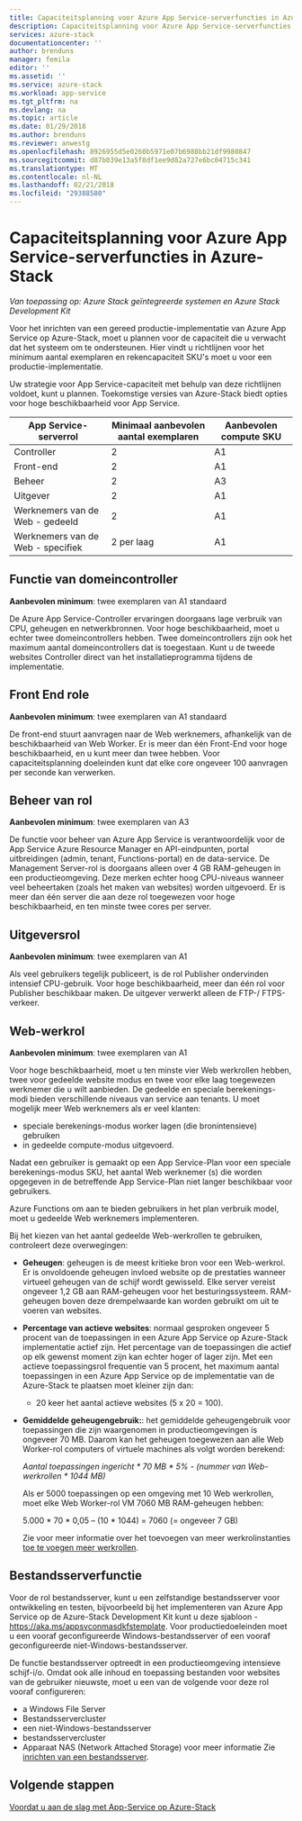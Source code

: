 ```yaml
---
title: Capaciteitsplanning voor Azure App Service-serverfuncties in Azure-Stack | Microsoft Docs
description: Capaciteitsplanning voor Azure App Service-serverfuncties in Azure-Stack
services: azure-stack
documentationcenter: ''
author: brenduns
manager: femila
editor: ''
ms.assetid: ''
ms.service: azure-stack
ms.workload: app-service
ms.tgt_pltfrm: na
ms.devlang: na
ms.topic: article
ms.date: 01/29/2018
ms.author: brenduns
ms.reviewer: anwestg
ms.openlocfilehash: 8926955d5e0260b5971e07b6988bb21df9980847
ms.sourcegitcommit: d87b039e13a5f8df1ee9d82a727e6bc04715c341
ms.translationtype: MT
ms.contentlocale: nl-NL
ms.lasthandoff: 02/21/2018
ms.locfileid: "29388580"
---
```

# <a name="capacity-planning-for-azure-app-service-server-roles-in-azure-stack"></a>Capaciteitsplanning voor Azure App Service-serverfuncties in Azure-Stack
*Van toepassing op: Azure Stack geïntegreerde systemen en Azure Stack Development Kit*

Voor het inrichten van een gereed productie-implementatie van Azure App Service op Azure-Stack, moet u plannen voor de capaciteit die u verwacht dat het systeem om te ondersteunen.  Hier vindt u richtlijnen voor het minimum aantal exemplaren en rekencapaciteit SKU's moet u voor een productie-implementatie.

Uw strategie voor App Service-capaciteit met behulp van deze richtlijnen voldoet, kunt u plannen. Toekomstige versies van Azure-Stack biedt opties voor hoge beschikbaarheid voor App Service.

| App Service-serverrol | Minimaal aanbevolen aantal exemplaren | Aanbevolen compute SKU|
| --- | --- | --- |
| Controller | 2 | A1 |
| Front-end | 2 | A1 |
| Beheer | 2 | A3 |
| Uitgever | 2 | A1 |
| Werknemers van de Web - gedeeld | 2 | A1 |
| Werknemers van de Web - specifiek | 2 per laag | A1 |

## <a name="controller-role"></a>Functie van domeincontroller

**Aanbevolen minimum**: twee exemplaren van A1 standaard

De Azure App Service-Controller ervaringen doorgaans lage verbruik van CPU, geheugen en netwerkbronnen. Voor hoge beschikbaarheid, moet u echter twee domeincontrollers hebben. Twee domeincontrollers zijn ook het maximum aantal domeincontrollers dat is toegestaan. Kunt u de tweede websites Controller direct van het installatieprogramma tijdens de implementatie.

## <a name="front-end-role"></a>Front End role

**Aanbevolen minimum**: twee exemplaren van A1 standaard

De front-end stuurt aanvragen naar de Web werknemers, afhankelijk van de beschikbaarheid van Web Worker. Er is meer dan één Front-End voor hoge beschikbaarheid, en u kunt meer dan twee hebben. Voor capaciteitsplanning doeleinden kunt dat elke core ongeveer 100 aanvragen per seconde kan verwerken.

## <a name="management-role"></a>Beheer van rol

**Aanbevolen minimum**: twee exemplaren van A3

De functie voor beheer van Azure App Service is verantwoordelijk voor de App Service Azure Resource Manager en API-eindpunten, portal uitbreidingen (admin, tenant, Functions-portal) en de data-service. De Management Server-rol is doorgaans alleen over 4 GB RAM-geheugen in een productieomgeving. Deze merken echter hoog CPU-niveaus wanneer veel beheertaken (zoals het maken van websites) worden uitgevoerd. Er is meer dan één server die aan deze rol toegewezen voor hoge beschikbaarheid, en ten minste twee cores per server.

## <a name="publisher-role"></a>Uitgeversrol

**Aanbevolen minimum**: twee exemplaren van A1

Als veel gebruikers tegelijk publiceert, is de rol Publisher ondervinden intensief CPU-gebruik. Voor hoge beschikbaarheid, meer dan één rol voor Publisher beschikbaar maken.  De uitgever verwerkt alleen de FTP-/ FTPS-verkeer.

## <a name="web-worker-role"></a>Web-werkrol

**Aanbevolen minimum**: twee exemplaren van A1

Voor hoge beschikbaarheid, moet u ten minste vier Web werkrollen hebben, twee voor gedeelde website modus en twee voor elke laag toegewezen werknemer die u wilt aanbieden. De gedeelde en speciale berekenings-modi bieden verschillende niveaus van service aan tenants. U moet mogelijk meer Web werknemers als er veel klanten:
 - speciale berekenings-modus worker lagen (die bronintensieve) gebruiken
 - in gedeelde compute-modus uitgevoerd.

Nadat een gebruiker is gemaakt op een App Service-Plan voor een speciale berekenings-modus SKU, het aantal Web werknemer (s) die worden opgegeven in de betreffende App Service-Plan niet langer beschikbaar voor gebruikers.

Azure Functions om aan te bieden gebruikers in het plan verbruik model, moet u gedeelde Web werknemers implementeren.

Bij het kiezen van het aantal gedeelde Web-werkrollen te gebruiken, controleert deze overwegingen:

- **Geheugen**: geheugen is de meest kritieke bron voor een Web-werkrol. Er is onvoldoende geheugen invloed website op de prestaties wanneer virtueel geheugen van de schijf wordt gewisseld. Elke server vereist ongeveer 1,2 GB aan RAM-geheugen voor het besturingssysteem. RAM-geheugen boven deze drempelwaarde kan worden gebruikt om uit te voeren van websites.
- **Percentage van actieve websites**: normaal gesproken ongeveer 5 procent van de toepassingen in een Azure App Service op Azure-Stack implementatie actief zijn. Het percentage van de toepassingen die actief op elk gewenst moment zijn kan echter hoger of lager zijn. Met een actieve toepassingsrol frequentie van 5 procent, het maximum aantal toepassingen in een Azure App Service op de implementatie van de Azure-Stack te plaatsen moet kleiner zijn dan:
    - 20 keer het aantal actieve websites (5 x 20 = 100).
- **Gemiddelde geheugengebruik:**: het gemiddelde geheugengebruik voor toepassingen die zijn waargenomen in productieomgevingen is ongeveer 70 MB. Daarom kan het geheugen toegewezen aan alle Web Worker-rol computers of virtuele machines als volgt worden berekend:

    *Aantal toepassingen ingericht * 70 MB * 5% - (nummer van Web-werkrollen * 1044 MB)*

   Als er 5000 toepassingen op een omgeving met 10 Web werkrollen, moet elke Web Worker-rol VM 7060 MB RAM-geheugen hebben:

   5.000 * 70 * 0,05 – (10 * 1044) = 7060 (= ongeveer 7 GB)

   Zie voor meer informatie over het toevoegen van meer werkrolinstanties [toe te voegen meer werkrollen](azure-stack-app-service-add-worker-roles.md).

## <a name="file-server-role"></a>Bestandsserverfunctie

Voor de rol bestandsserver, kunt u een zelfstandige bestandsserver voor ontwikkeling en testen, bijvoorbeeld bij het implementeren van Azure App Service op de Azure-Stack Development Kit kunt u deze sjabloon - https://aka.ms/appsvconmasdkfstemplate. Voor productiedoeleinden moet u een vooraf geconfigureerde Windows-bestandsserver of een vooraf geconfigureerde niet-Windows-bestandsserver.

De functie bestandsserver optreedt in een productieomgeving intensieve schijf-i/o. Omdat ook alle inhoud en toepassing bestanden voor websites van de gebruiker nieuwste, moet u een van de volgende voor deze rol vooraf configureren:
- a Windows File Server
- Bestandsservercluster
- een niet-Windows-bestandsserver
- bestandsservercluster
- Apparaat NAS (Network Attached Storage) voor meer informatie Zie [inrichten van een bestandsserver](azure-stack-app-service-before-you-get-started.md#prepare-the-file-server).

## <a name="next-steps"></a>Volgende stappen

[Voordat u aan de slag met App-Service op Azure-Stack](azure-stack-app-service-before-you-get-started.md)
